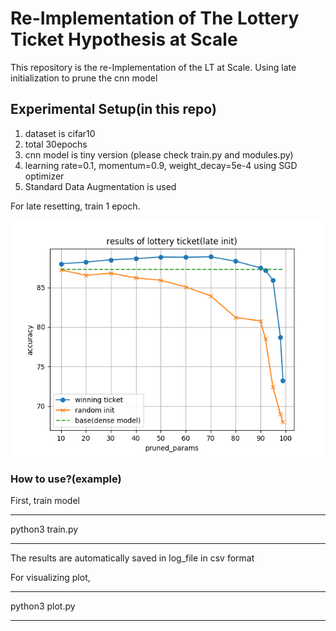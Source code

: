 # Re-Implementation of The Lottery Ticket Hypothesis at Scale
This repository is the re-Implementation of the LT at Scale.
Using late initialization to prune the cnn model

## Experimental Setup(in this repo)
1. dataset is cifar10
2. total 30epochs
3. cnn model is tiny version (please check train.py and modules.py)
4. learning rate=0.1, momentum=0.9, weight_decay=5e-4 using SGD optimizer
5. Standard Data Augmentation is used

For late resetting, train 1 epoch. 

![The results of above setting](results.png)

### How to use?(example)
First, train model
***
python3 train.py
***
The results are automatically saved in log_file in csv format

For visualizing plot,
***
python3 plot.py
***
